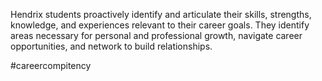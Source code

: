 Hendrix students proactively identify and articulate their skills, strengths, knowledge, and experiences relevant to their career goals. They identify areas necessary for personal and professional growth, navigate career opportunities, and network to build relationships.

#careercompitency